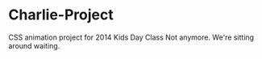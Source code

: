 Charlie-Project
===============

CSS animation project for 2014 Kids Day Class
Not anymore.  We're sitting around waiting.
